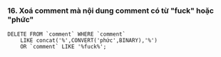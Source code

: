 ### 16. Xoá comment mà nội dung comment có từ "fuck" hoặc "phức"
```mysql
DELETE FROM `comment` WHERE `comment` 
	LIKE concat('%',CONVERT('phức',BINARY),'%') 
	OR `comment` LIKE '%fuck%';
```
